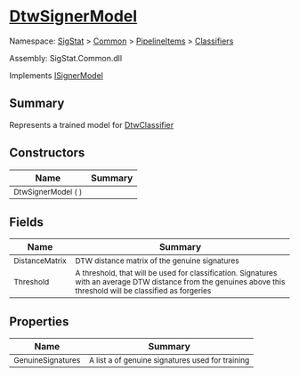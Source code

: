 # [DtwSignerModel](./DtwSignerModel.md)

Namespace: [SigStat]() > [Common](./../../README.md) > [PipelineItems]() > [Classifiers](./README.md)

Assembly: SigStat.Common.dll

Implements [ISignerModel](./../../Pipeline/ISignerModel.md)

## Summary
Represents a trained model for [DtwClassifier](https://github.com/hargitomi97/sigstat/blob/master/docs/md/SigStat/Common/PipelineItems/Classifiers/DtwClassifier.md)

## Constructors

| Name | Summary | 
| --- | --- | 
| <sub>DtwSignerModel (  )</sub><div style="z-index: 1; position: absolute;"><img width=200/></div>| <sub></sub>| <br>


## Fields

| Name | Summary | 
| --- | --- | 
| <sub>DistanceMatrix</sub><div style="z-index: 1; position: absolute;"><img width=200/></div>| <sub>DTW distance matrix of the genuine signatures</sub>| <br>
| <sub>Threshold</sub><div style="z-index: 1; position: absolute;"><img width=200/></div>| <sub>A threshold, that will be used for classification. Signatures with  an average DTW distance from the genuines above this threshold will  be classified as forgeries</sub>| <br>


## Properties

| Name | Summary | 
| --- | --- | 
| <sub>GenuineSignatures</sub><div style="z-index: 1; position: absolute;"><img width=200/></div>| <sub>A list a of genuine signatures used for training</sub>| <br>


